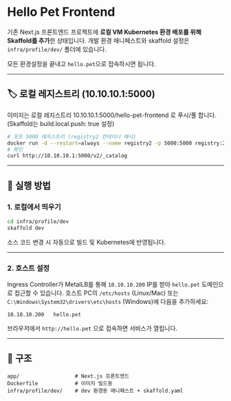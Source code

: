 # Hello Pet Frontend

기존 Next.js 프론트엔드 프로젝트에 **로컬 VM Kubernetes 환경 배포를 위해 Skaffold를 추가**한 상태입니다.
개발 환경 매니페스트와 skaffold 설정은 `infra/profile/dev/` 폴더에 있습니다.

모든 환경설정을 끝내고 `hello.pet`으로 접속하시면 됩니다.

---
## 🏷️ 로컬 레지스트리 (10.10.10.1:5000)

이미지는 로컬 레지스트리 10.10.10.1:5000/hello-pet-frontend 로 푸시/풀 합니다.
(Skaffold는 build.local.push: true 설정)

```bash
# 포트 5000 레지스트리 (registry2 컨테이너 예시)
docker run -d --restart=always --name registry2 -p 5000:5000 registry:2
# 확인
curl http://10.10.10.1:5000/v2/_catalog
```
---

## 🚀 실행 방법

### 1. 로컬에서 띄우기

```bash
cd infra/profile/dev
skaffold dev
```

소스 코드 변경 시 자동으로 빌드 및 Kubernetes에 반영됩니다.

---

### 2. 호스트 설정

Ingress Controller가 MetalLB를 통해 `10.10.10.200` IP를 받아 `hello.pet` 도메인으로 접근할 수 있습니다.
호스트 PC의 `/etc/hosts` (Linux/Mac) 또는 `C:\Windows\System32\drivers\etc\hosts` (Windows)에 다음을 추가하세요:

```
10.10.10.200   hello.pet
```

브라우저에서 `http://hello.pet` 으로 접속하면 서비스가 열립니다.

---

## 📂 구조

```
app/                  # Next.js 프론트엔드
Dockerfile            # 이미지 빌드용
infra/profile/dev/    # dev 환경용 매니페스트 + skaffold.yaml
```

